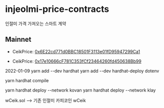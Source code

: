 # injeolmi-price-contracts
인절미 가격 가져오는 스마트 계약

## Mainnet
- CeikPrice: [0x6E22cd771d0BBC18501F3113e01fD95947299Ca1](https://scope.klaytn.com/account/0x6E22cd771d0BBC18501F3113e01fD95947299Ca1)

- CeikPrice: [0x17e10666cF781C353fCf23464260fd450638Bb99](https://scope.klaytn.com/account/0x17e10666cF781C353fCf23464260fd450638Bb99)

2022-01-09
yarn add --dev hardhat
yarn add --dev hardhat-deploy dotenv

yarn hardhat compile

yarn hardhat deploy --network kovan
yarn hardhat deploy --network klay



wCeik.sol --> 기존 인절미 카피코인 wCeik